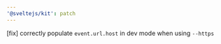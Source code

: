 ```yaml
---
'@sveltejs/kit': patch
---
```


[fix] correctly populate `event.url.host` in dev mode when using `--https`
